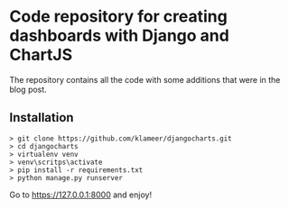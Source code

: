 # Code repository for creating dashboards with Django and ChartJS

The repository contains all the code with some additions that were in the blog post.   

## Installation

```dos
> git clone https://github.com/klameer/djangocharts.git
> cd djangocharts
> virtualenv venv
> venv\scritps\activate
> pip install -r requirements.txt
> python manage.py runserver
```

Go to https://127.0.0.1:8000 and enjoy!

